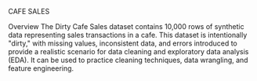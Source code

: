 CAFE SALES

Overview
The Dirty Cafe Sales dataset contains 10,000 rows of synthetic data representing sales transactions in a cafe. This dataset is intentionally "dirty," with missing values, inconsistent data, and errors introduced to provide a realistic scenario for data cleaning and exploratory data analysis (EDA). It can be used to practice cleaning techniques, data wrangling, and feature engineering.
